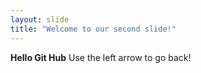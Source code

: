 ```yaml
---
layout: slide
title: "Welcome to our second slide!"
---
```

**Hello Git Hub**
Use the left arrow to go back!
